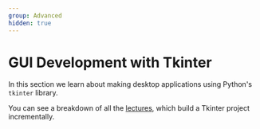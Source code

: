 ```yaml
---
group: Advanced
hidden: true
---
```


# GUI Development with Tkinter

In this section we learn about making desktop applications using Python's `tkinter` library.

You can see a breakdown of all the [lectures](lectures/), which build a Tkinter project incrementally.